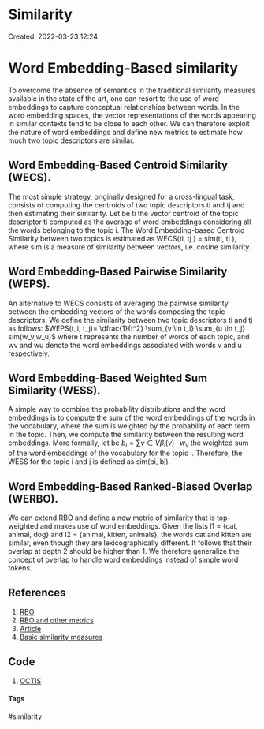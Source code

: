 # Similarity
Created: 2022-03-23 12:24

# Word Embedding-Based similarity
To overcome the absence of semantics in the traditional similarity measures
available in the state of the art, one can resort to the use of word embeddings to capture conceptual relationships between words. In the word embedding spaces, the vector representations of the words appearing in similar contexts tend to be close to each other. We can therefore exploit the nature of word embeddings and define new metrics to estimate how much two topic descriptors are similar.

## Word Embedding-Based Centroid Similarity (WECS). 
The most simple strategy, originally designed for a cross-lingual task, consists of computing the centroids of two topic descriptors ti and tj and then estimating their similarity. Let be ti the vector centroid of the topic descriptor ti computed as the average of word embeddings considering all the words belonging to the topic i.
The Word Embedding-based Centroid Similarity between two topics is estimated as WECS(ti, tj ) = sim(ti, tj ), where sim is a measure of similarity
between vectors, i.e. cosine similarity.

## Word Embedding-Based Pairwise Similarity (WEPS). 
An alternative to WECS consists of averaging the pairwise similarity between the embedding vectors of the words composing the topic descriptors. We define the similarity between two topic descriptors ti and tj as follows:
$WEPS(t_i, t_j)= \dfrac{1}{t^2} \sum_{v \in t_i} \sum_{u \in t_j} sim(w_v,w_u)$ where t represents the number of words of each topic, and wv and wu denote the word embeddings associated with words v and u respectively.

## Word Embedding-Based Weighted Sum Similarity (WESS). 
A simple way to combine the probability distributions and the word embeddings is to
compute the sum of the word embeddings of the words in the vocabulary, where
the sum is weighted by the probability of each term in the topic. Then, we compute the similarity between the resulting word embeddings.
More formally, let be $b_i= \sum{v \in V} \beta_i(v) · w_v$ the weighted sum of the word embeddings of the vocabulary for the topic i. Therefore, the WESS for the topic i and j is defined as sim(bi, bj).

## Word Embedding-Based Ranked-Biased Overlap (WERBO). 
We can extend RBO and define a new metric of similarity that is top-weighted and
makes use of word embeddings. Given the lists l1 = {cat, animal, dog} and l2 = {animal, kitten, animals}, the words cat and kitten are similar, even though they are lexicographically different. It follows that their overlap at depth 2 should be higher than 1. We therefore generalize the concept of overlap to handle word embeddings instead of simple word tokens.

## References
1. [RBO](https://dl.acm.org/doi/pdf/10.1145/1852102.1852106?casa_token=oKu_SItzVa0AAAAA:HCtnFDz99wg9XYDz-_3HLlXkEIkZMivH4w6BxJdm-Hqd0vxuPTiIg8YTMsWyjnGdiu91Yvlu)
2. [RBO and other metrics](https://link.springer.com/content/pdf/10.1007/978-3-030-80599-9.pdf)
3. [Article](https://www.sciencedirect.com/science/article/pii/S0950705113001044#b0940)
4. [Basic similarity measures](http://ijetsr.com/images/short_pdf/1498555415_619-626-ieteh326_ijetsr.pdf)

## Code
1. [OCTIS](https://github.com/mind-Lab/octis)

#### Tags
#similarity

